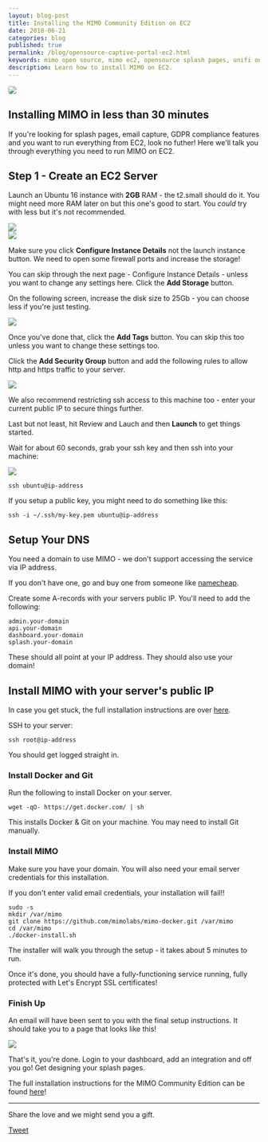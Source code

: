 ```yaml
---
layout: blog-post
title: Installing the MIMO Community Edition on EC2
date: 2018-06-21
categories: blog
published: true
permalink: /blog/opensource-captive-portal-ec2.html
keywords: mimo open source, mimo ec2, opensource splash pages, unifi on ec2 
description: Learn how to install MIMO on EC2.
---
```


<div class="">
  <img style="border-radius:4px;" src='/images/posts/mimo-ec2-aws2-01.png'>
</div>

## Installing MIMO in less than 30 minutes

If you're looking for splash pages, email capture, GDPR compliance features and you want to run everything from EC2, look no futher! Here we'll talk you through everything you need to run MIMO on EC2.

## Step 1 - Create an EC2 Server

Launch an Ubuntu 16 instance with **2GB** RAM - the t2.small should do it. You might need more RAM later on but this one's good to start. You *could* try with less but it's not recommended.

<div class="blog-image">
  <img src='/images/posts/ec2-mimo-opensource-1.png'>
</div>

<div class="blog-image">
  <img src='/images/posts/ec2-mimo-opensource-2.png'>
</div>

Make sure you click **Configure Instance Details** not the launch instance button. We need to open some firewall ports and increase the storage!

You can skip through the next page - Configure Instance Details - unless you want to change any settings here. Click the **Add Storage** button.

On the following screen, increase the disk size to 25Gb - you can choose less if you're just testing.

<div class="blog-image">
  <img src='/images/posts/ec2-mimo-opensource-3.png'>
</div>

Once you've done that, click the **Add Tags** button. You can skip this too unless you want to change these settings too.

Click the **Add Security Group** button and add the following rules to allow http and https traffic to your server.

<div class="blog-image">
  <img src='/images/posts/ec2-mimo-opensource-4.png'>
</div>

We also recommend restricting ssh access to this machine too - enter your current public IP to secure things further.

Last but not least, hit Review and Lauch and then **Launch** to get things started.

Wait for about 60 seconds, grab your ssh key and then ssh into your machine:

<div class="blog-image">
  <img src='/images/posts/ec2-mimo-opensource-5.png'>
</div>

```
ssh ubuntu@ip-address
```

If you setup a public key, you might need to do something like this:

```
ssh -i ~/.ssh/my-key.pem ubuntu@ip-address
```

## Setup Your DNS

You need a domain to use MIMO - we don't support accessing the service via IP address.

If you don't have one, go and buy one from someone like [namecheap](https://namecheap.pxf.io/c/1248558/386170/5618).

Create some A-records with your servers public IP. You'll need to add the following:

```
admin.your-domain
api.your-domain
dashboard.your-domain
splash.your-domain
```

These should all point at your IP address. They should also use your domain!

## Install MIMO with your server's public IP

In case you get stuck, the full installation instructions are over <a href="https://github.com/mimolabs/mimo-docker" target="_blank" class="mimo-community">here</a>.

SSH to your server:

```
ssh root@ip-address
```

You should get logged straight in.

### Install Docker and Git

Run the following to install Docker on your server.

```
wget -qO- https://get.docker.com/ | sh
```

This installs Docker & Git on your machine. You may need to install Git manually.

### Install MIMO

Make sure you have your domain. You will also need your email server credentials for this installation.

If you don't enter valid email credentials, your installation will fail!!

```
sudo -s
mkdir /var/mimo
git clone https://github.com/mimolabs/mimo-docker.git /var/mimo
cd /var/mimo
./docker-install.sh
```

The installer will walk you through the setup - it takes about 5 minutes to run.

Once it's done, you should have a fully-functioning service running, fully protected with Let's Encrypt SSL certificates!

### Finish Up

An email will have been sent to you with the final setup instructions. It should take you to a page that looks like this!

<div class="blog-image flat-card">
  <img src='/images/posts/mimo-wizard.png'>
</div>

That's it, you're done. Login to your dashboard, add an integration and off you go! Get designing your splash pages.

The full installation instructions for the MIMO Community Edition can be found <a href="https://mimo.ly/docker" target="_blank" class="mimo-community">here</a>!

<hr>

Share the love and we might send you a gift.

<a href="https://twitter.com/share?ref_src=twsrc%5Etfw" class="twitter-share-button" data-text="Just installed the MIMO Community Edition on EC2! @ohmimo" data-show-count="false">Tweet</a><script async src="https://platform.twitter.com/widgets.js" charset="utf-8"></script>

